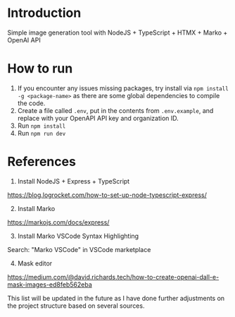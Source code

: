 # Introduction

Simple image generation tool with NodeJS + TypeScript + HTMX + Marko + OpenAI API

# How to run

1. If you encounter any issues missing packages, try install via `npm install -g <package-name>` as there are some global dependencies to compile the code.
2. Create a file called `.env`, put in the contents from `.env.example`, and replace with your OpenAPI API key and organization ID.
3. Run `npm install`
4. Run `npm run dev`

# References

1. Install NodeJS + Express + TypeScript

https://blog.logrocket.com/how-to-set-up-node-typescript-express/

2. Install Marko

https://markojs.com/docs/express/

3. Install Marko VSCode Syntax Highlighting

Search: "Marko VSCode" in VSCode marketplace

4. Mask editor

https://medium.com/@david.richards.tech/how-to-create-openai-dall-e-mask-images-ed8feb562eba

This list will be updated in the future as I have done further adjustments on the project structure based on several sources.
